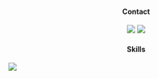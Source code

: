 <div align="center"> 
	<h4 align="center">Contact</h4> 
	<a href="https://discord.com/users/rewindo#1958"><img src="https://img.shields.io/badge/-Discord-585abf?style=flat&logo=discord&logoColor=white&link=https://discord.com/users/rewindo#1958" /></a>
	<a href="https://telegram.me/rewindo"><img src="https://img.shields.io/badge/-Telegram-229ED9?style=flat&logo=telegram&logoColor=white&link=https://telegram.me/rewindo" /></a>
</div>

<div>
	<h4 align="center">Skills</h4><a href="https://github.com/rewindo21"><img src="https://skillicons.dev/icons?i=py,django,qt,css,html,postgres,mongodb"> </a></p>
</div>

<!--
<div align="center"> 
	<h4 align="center">Skills</h4> 
	<a href="https://www.python.org" target="_blank" rel="noreferrer"> <img src="https://raw.githubusercontent.com/devicons/devicon/master/icons/python/python-original.svg" alt="python" width="30" height="30"/> </a> 
    	<a href="https://www.djangoproject.com/" target="_blank" rel="noreferrer"> <img src="https://cdn.worldvectorlogo.com/logos/django.svg" alt="django" width="25" height="25"/> </a> 
    	<a href="https://www.w3.org/html/" target="_blank" rel="noreferrer"> <img src="https://raw.githubusercontent.com/devicons/devicon/master/icons/html5/html5-original-wordmark.svg" alt="html5" width="30" height="30"/> </a> 
    	<a href="https://www.w3schools.com/css/" target="_blank" rel="noreferrer"> <img src="https://raw.githubusercontent.com/devicons/devicon/master/icons/css3/css3-original-wordmark.svg" alt="css3" width="30" height="30"/> </a>
    	<a href="https://www.qt.io/" target="_blank" rel="noreferrer"> <img src="https://upload.wikimedia.org/wikipedia/commons/0/0b/Qt_logo_2016.svg" alt="qt" width="25" height="25"/> </a> 
    	<a href="https://www.mongodb.com/" target="_blank" rel="noreferrer"> <img src="https://raw.githubusercontent.com/devicons/devicon/master/icons/mongodb/mongodb-original-wordmark.svg" alt="mongodb" width="30" height="30"/> </a> 
    	<a href="https://www.postgresql.org" target="_blank" rel="noreferrer"> <img src="https://raw.githubusercontent.com/devicons/devicon/master/icons/postgresql/postgresql-original-wordmark.svg" alt="postgresql" width="30" height="30"/> </a> 
</div>
-->
